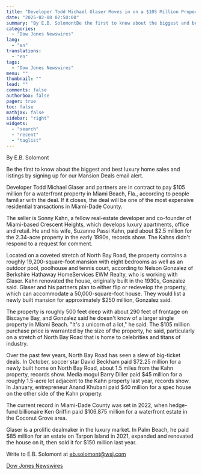 ```yaml
---
title: "Developer Todd Michael Glaser Moves in on a $105 Million Property in Miami Beach — WSJ"
date: "2025-02-08 02:50:00"
summary: "By E.B. SolomontBe the first to know about the biggest and best luxury home sales and listings by signing up for our Mansion Deals email alert.Developer Todd Michael Glaser and partners are in contract to pay $105 million for a waterfront property in Miami Beach, Fla., according to people familiar..."
categories:
  - "Dow Jones Newswires"
lang:
  - "en"
translations:
  - "en"
tags:
  - "Dow Jones Newswires"
menu: ""
thumbnail: ""
lead: ""
comments: false
authorbox: false
pager: true
toc: false
mathjax: false
sidebar: "right"
widgets:
  - "search"
  - "recent"
  - "taglist"
---
```


By E.B. Solomont

Be the first to know about the biggest and best luxury home sales and listings by signing up for our Mansion Deals email alert.

Developer Todd Michael Glaser and partners are in contract to pay $105 million for a waterfront property in Miami Beach, Fla., according to people familiar with the deal. If it closes, the deal will be one of the most expensive residential transactions in Miami-Dade County.

The seller is Sonny Kahn, a fellow real-estate developer and co-founder of Miami-based Crescent Heights, which develops luxury apartments, office and retail. He and his wife, Suzanne Passi Kahn, paid about $2.5 million for the 2.34-acre property in the early 1990s, records show. The Kahns didn't respond to a request for comment.

Located on a coveted stretch of North Bay Road, the property contains a roughly 19,200-square-foot mansion with eight bedrooms as well as an outdoor pool, poolhouse and tennis court, according to Nelson Gonzalez of Berkshire Hathaway HomeServices EWM Realty, who is working with Glaser. Kahn renovated the house, originally built in the 1930s, Gonzalez said. Glaser and his partners plan to either flip or redevelop the property, which can accommodate a 50,000-square-foot house. They would list a newly built mansion for approximately $250 million, Gonzalez said.

The property is roughly 500 feet deep with about 290 feet of frontage on Biscayne Bay, and Gonzalez said he doesn't know of a larger single property in Miami Beach. "It's a unicorn of a lot," he said. The $105 million purchase price is warranted by the size of the property, he said, particularly on a stretch of North Bay Road that is home to celebrities and titans of industry.

Over the past few years, North Bay Road has seen a slew of big-ticket deals. In October, soccer star David Beckham paid $72.25 million for a newly built home on North Bay Road, about 1.5 miles from the Kahn property, records show. Media mogul Barry Diller paid $45 million for a roughly 1.5-acre lot adjacent to the Kahn property last year, records show. In January, entrepreneur Anand Khubani paid $40 million for a spec house on the other side of the Kahn property.

The current record in Miami-Dade County was set in 2022, when hedge-fund billionaire Ken Griffin paid $106.875 million for a waterfront estate in the Coconut Grove area.

Glaser is a prolific dealmaker in the luxury market. In Palm Beach, he paid $85 million for an estate on Tarpon Island in 2021, expanded and renovated the house on it, then sold it for $150 million last year.

Write to E.B. Solomont at eb.solomont@wsj.com

[Dow Jones Newswires](https://www.tradingview.com/news/DJN_DN20250207009095:0/)
